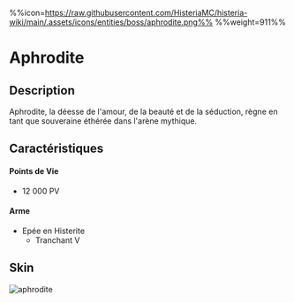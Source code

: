 %%icon=https://raw.githubusercontent.com/HisteriaMC/histeria-wiki/main/.assets/icons/entities/boss/aphrodite.png%%
%%weight=911%%
# Aphrodite

## Description 
Aphrodite, la déesse de l'amour, de la beauté et de la séduction, règne en tant que souveraine éthérée dans l'arène mythique.

## Caractéristiques

#### __Points de Vie__
+ 12 000 PV

#### __Arme__
+ Epée en Histerite 
  - Tranchant V

## Skin
![aphrodite](https://raw.githubusercontent.com/HisteriaMC/histeria-wiki/main/.assets/entities/boss/aphrodite.png)


